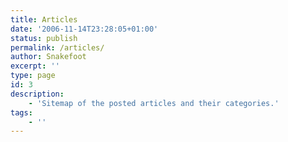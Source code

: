 ```yaml
---
title: Articles
date: '2006-11-14T23:28:05+01:00'
status: publish
permalink: /articles/
author: Snakefoot
excerpt: ''
type: page
id: 3
description:
    - 'Sitemap of the posted articles and their categories.'
tags:
    - ''
---
```

